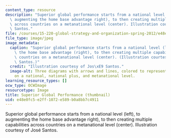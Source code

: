 ```yaml
---
content_type: resource
description: "Superior global performance starts from a national level (left), to\
  \ augmenting the home base advantage right), to then creating multiple capabilities\
  \ across countries on a metanational level (center). Illustration courtesy of Jos\xE9\
  \ Santos."
file: /courses/15-220-global-strategy-and-organization-spring-2012/e48e0fc5e2ff1072e589b0a8bb7c4911_15-220s12-th.jpg
file_type: image/jpeg
image_metadata:
  caption: "Superior global performance starts from a national level (left), to augmenting\
    \ the home base advantage (right), to then creating multiple capabilities across\
    \ countries on a metanational level (center). (Illustration courtesy of Jos\xE9\
    \ Santos.)"
  credit: "Illustration courtesy of Jos\xE9 Santos."
  image-alt: Three diagrams with arrows and lines, colored to represent country relations
    on a national, national plus, and metanational level.
learning_resource_types: []
ocw_type: OCWImage
resourcetype: Image
title: Superior Global Performance (thumbnail)
uid: e48e0fc5-e2ff-1072-e589-b0a8bb7c4911
---
```

Superior global performance starts from a national level (left), to augmenting the home base advantage right), to then creating multiple capabilities across countries on a metanational level (center). Illustration courtesy of José Santos.

